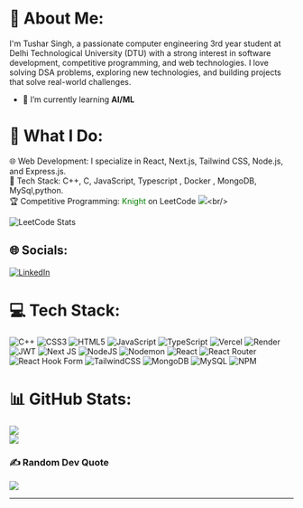 # 💫 About Me:
I'm Tushar Singh, a passionate computer engineering 3rd year student at Delhi Technological University (DTU) with a strong interest in software development, competitive programming, and web technologies. I love solving DSA problems, exploring new technologies, and building projects that solve real-world challenges.
- 🌱 I’m currently learning **AI/ML**
# 🚀 What I Do:
🌐 Web Development: I specialize in React, Next.js, Tailwind CSS, Node.js, and Express.js.
<br>
🔧 Tech Stack: C++, C, JavaScript, Typescript , Docker , MongoDB, MySql,python.
<br>
🏆 Competitive Programming: <span style="color:green;">Knight</span> on LeetCode ![]([https://img.shields.io/badge/LeetCode-Knight-blue?logo=leetcode&logoColor=white](https://assets.leetcode.com/static_assets/others/Knight.gif))<br/>

![LeetCode Stats](https://leetcard.jacoblin.cool/BOLTA7479?theme=catppuccinMocha&font=Noto%20Sans%20Mono&ext=heatmap)
<br/>
## 🌐 Socials:
[![LinkedIn](https://img.shields.io/badge/LinkedIn-%230077B5.svg?logo=linkedin&logoColor=white)](https://www.linkedin.com/in/tushar-singh-34838624a/) 

# 💻 Tech Stack:
![C++](https://img.shields.io/badge/c++-%2300599C.svg?style=flat&logo=c%2B%2B&logoColor=white) ![CSS3](https://img.shields.io/badge/css3-%231572B6.svg?style=flat&logo=css3&logoColor=white) ![HTML5](https://img.shields.io/badge/html5-%23E34F26.svg?style=flat&logo=html5&logoColor=white) ![JavaScript](https://img.shields.io/badge/javascript-%23323330.svg?style=flat&logo=javascript&logoColor=%23F7DF1E) ![TypeScript](https://img.shields.io/badge/typescript-%23007ACC.svg?style=flat&logo=typescript&logoColor=white) ![Vercel](https://img.shields.io/badge/vercel-%23000000.svg?style=flat&logo=vercel&logoColor=white) ![Render](https://img.shields.io/badge/Render-%46E3B7.svg?style=flat&logo=render&logoColor=white) ![JWT](https://img.shields.io/badge/JWT-black?style=flat&logo=JSON%20web%20tokens) ![Next JS](https://img.shields.io/badge/Next-black?style=flat&logo=next.js&logoColor=white) ![NodeJS](https://img.shields.io/badge/node.js-6DA55F?style=flat&logo=node.js&logoColor=white) ![Nodemon](https://img.shields.io/badge/NODEMON-%23323330.svg?style=flat&logo=nodemon&logoColor=%BBDEAD) ![React](https://img.shields.io/badge/react-%2320232a.svg?style=flat&logo=react&logoColor=%2361DAFB) ![React Router](https://img.shields.io/badge/React_Router-CA4245?style=flat&logo=react-router&logoColor=white) ![React Hook Form](https://img.shields.io/badge/React%20Hook%20Form-%23EC5990.svg?style=flat&logo=reacthookform&logoColor=white) ![TailwindCSS](https://img.shields.io/badge/tailwindcss-%2338B2AC.svg?style=flat&logo=tailwind-css&logoColor=white) ![MongoDB](https://img.shields.io/badge/MongoDB-%234ea94b.svg?style=flat&logo=mongodb&logoColor=white) ![MySQL](https://img.shields.io/badge/mysql-4479A1.svg?style=flat&logo=mysql&logoColor=white) ![NPM](https://img.shields.io/badge/NPM-%23CB3837.svg?style=flat&logo=npm&logoColor=white)
# 📊 GitHub Stats:
![](https://github-readme-stats.vercel.app/api?username=TusharSingha7&theme=vue-dark&show_icons=true&hide_border=true&count_private=true)<br/>
![](https://github-readme-stats.vercel.app/api/top-langs/?username=TusharSingha7&theme=vue-dark&show_icons=true&hide_border=true&layout=compact)

### ✍️ Random Dev Quote
![](https://quotes-github-readme.vercel.app/api?type=horizontal&theme=radical)

---
